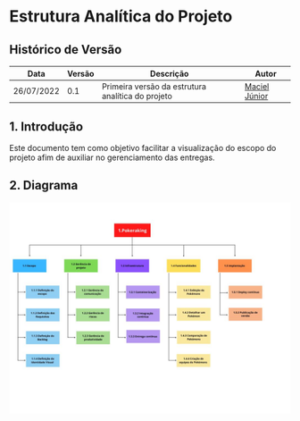 # Estrutura Analítica do Projeto

## Histórico de Versão

| Data       | Versão | Descrição                                         | Autor                                               |
| ---------- | ------ | ------------------------------------------------- | --------------------------------------------------- |
| 26/07/2022 | 0.1    | Primeira versão da estrutura analítica do projeto | [Maciel Júnior](https://github.com/macieljuniormax) |

## 1. Introdução

Este documento tem como objetivo facilitar a visualização do escopo do projeto afim de auxiliar no gerenciamento das entregas.

## 2. Diagrama

![Diagrama Estrutura Analítica](Imagens/estrutura-analitica.jpeg)
